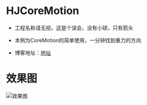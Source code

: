 # HJCoreMotion
 - 工程名称请无视，这是个误会，没有小球，只有箭头

 - 本例为CoreMotion的简单使用，一分钟找到重力的方向

 - 博客地址：[地址](http://blog.csdn.net/a997013919/article/details/74163912)

# 效果图

![效果图](http://img.blog.csdn.net/20170702233848107?watermark/2/text/aHR0cDovL2Jsb2cuY3Nkbi5uZXQvYTk5NzAxMzkxOQ==/font/5a6L5L2T/fontsize/400/fill/I0JBQkFCMA==/dissolve/70/gravity/Center)

